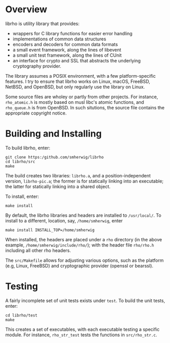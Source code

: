 Overview
========
librho is utility library that provides:

- wrappers for C library functions for easier error handling
- implementations of common data structures
- encoders and decoders for common data formats
- a small event framework, along the lines of libevent
- a small unit test framework, along the lines of CUnit
- an interface for crypto and SSL that abstracts the underlying
  cryptography provider.

The library assumes a POSIX environment, with a few platform-specific features.
I try to ensure that librho works on Linux, macOS, FreeBSD, NetBSD, and
OpenBSD, but only regularly use the library on Linux.

Some source files are wholey or partly from other projects.  For instance,
`rho_atomic.h` is mostly based on musl libc's atomic functions, and
`rho_queue.h` is from OpenBSD.  In such situtions, the source file
contains the appropriate copyright notice.


<a name="building"/> Building and Installing
============================================
To build librho, enter:

```
git clone https:/github.com/smherwig/librho
cd librho/src
make
```

The build creates two libraries: `librho.a`, and a position-independent
version, `librho-pic.a`; the former is for statically linking into an
executable; the latter for statically linking into a shared object.


To install, enter:

```
make install
```

By default, the librho libraries and headers are installed to `/usr/local/`.
To install to a different, location, say, `/home/smherwig`, enter

```
make install INSTALL_TOP=/home/smherwig
```

When installed, the headers are placed under a `rho` directory (in the above
example, `/home/smherwig/include/rho/`); with the header file `rho/rho.h`
including all other rho headers.


The `src/Makefile` allows for adjusting various options, such as the platform
(e.g, Linux, FreeBSD) and cryptographic provider (openssl or bearssl).


<a name="testing"/> Testing
===========================
A fairly incomplete set of unit tests exists under `test`.  To build the unit
tests, enter:

```
cd librho/test
make
```

This creates a set of executables, with each executable testing a specific
module.  For instance, `rho_str_test` tests the functions in `src/rho_str.c`.
